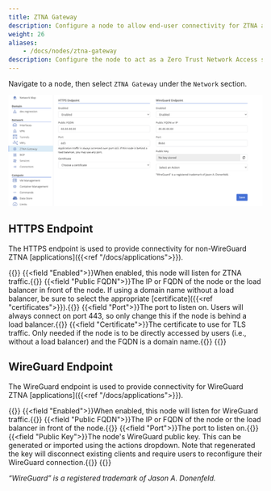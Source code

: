 ```yaml
---
title: ZTNA Gateway
description: Configure a node to allow end-user connectivity for ZTNA applications
weight: 26
aliases: 
    - /docs/nodes/ztna-gateway
description: Configure the node to act as a Zero Trust Network Access server
---
```


Navigate to a node, then select `ZTNA Gateway` under the `Network` section.

![ztna-gateway](ztna-gateway.png)

## HTTPS Endpoint

The HTTPS endpoint is used to provide connectivity for non-WireGuard ZTNA [applications]({{<ref "/docs/applications">}}). 

{{<fields>}}
{{<field "Enabled">}}When enabled, this node will listen for ZTNA traffic.{{</field>}}
{{<field "Public FQDN">}}The IP or FQDN of the node or the load balancer in front of the node. If using a domain name without a load balancer, be sure to select the appropriate [certificate]({{<ref "certificates">}}).{{</field>}}
{{<field "Port">}}The port to listen on. Users will always connect on port 443, so only change this if the node is behind a load balancer.{{</field>}}
{{<field "Certificate">}}The certificate to use for TLS traffic. Only needed if the node is to be directly accessed by users (i.e., without a load balancer) and the FQDN is a domain name.{{</field>}}
{{</fields>}}

## WireGuard Endpoint

The WireGuard endpoint is used to provide connectivity for WireGuard ZTNA [applications]({{<ref "/docs/applications">}}). 

{{<fields>}}
{{<field "Enabled">}}When enabled, this node will listen for WireGuard traffic.{{</field>}}
{{<field "Public FQDN">}}The IP or FQDN of the node or the load balancer in front of the node.{{</field>}}
{{<field "Port">}}The port to listen on.{{</field>}}
{{<field "Public Key">}}The node's WireGuard public key. This can be generated or imported using the actions dropdown. Note that regenerated the key will disconnect existing clients and require users to reconfigure their WireGuard connection.{{</field>}}
{{</fields>}}

*“WireGuard” is a registered trademark of Jason A. Donenfeld.*
